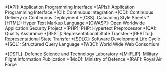 <!-- Tech Speak -->
*[API]: Application Programming Interface
*[APIs]: Application Programming Interface
*[CI]: Continuous Integration
*[CD]: Continuous Delivery or Continuous Deployment
*[CSS]: Cascading Style Sheets
*[HTML]: Hyper Text Markup Language
*[OWASP]: Open Worldwide Application Security Project
*[PHP]: PHP: Hypertext Preprocessor
*[QA]: Quality Assurance
*[REST]: Representational State Transfer
*[RESTful]: Representational State Transfer
*[SDLC]: Software Development Life Cycle
*[SQL]: Structured Query Language
*[W3C]: World Wide Web Consortium

<!-- UK Gov/Mod -->
*[DSTL]: Defence Science and Technology Laboratory
*[MilFLIP]: Military Flight Information Publication
*[MoD]: Ministry of Defence
*[RAF]: Royal Air Force